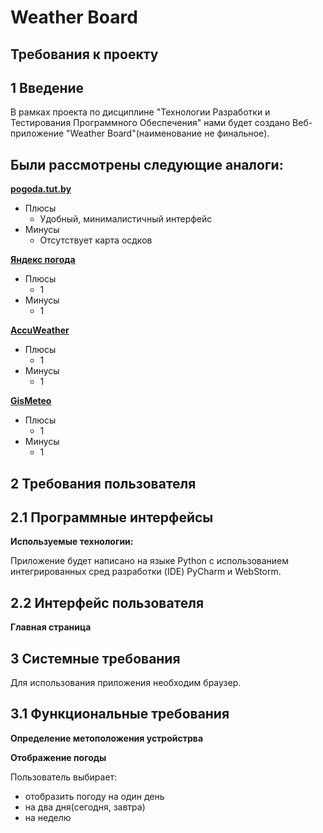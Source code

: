 # Weather Board
## Требования к проекту
## 1 Введение



В рамках проекта по дисциплине "Технологии Разработки и Тестирования Программного Обеспечения" нами будет создано Веб-приложение "Weather Board"(наименование не финальное).

## Были рассмотрены следующие аналоги:
[**pogoda.tut.by**](https://pogoda.tut.by/) 
- Плюсы
  - Удобный, минималистичный интерфейс
- Минусы
  - Отсутствует карта осдков
   
[**Яндекс погода**](https://yandex.by/pogoda/)
- Плюсы
  - 1
- Минусы
  - 1
   
[**AccuWeather**](https://www.accuweather.com)
- Плюсы
  - 1
- Минусы
  - 1
   
[**GisMeteo**](https://www.gismeteo.by/)
- Плюсы
  - 1
- Минусы
  - 1
   
## 2 Требования пользователя
## 2.1 Программные интерфейсы
**Используемые технологии:**

Приложение будет написано на языке Python с использованием интегрированных сред разработки (IDE) PyCharm и WebStorm.

## 2.2 Интерфейс пользователя
**Главная страница**

## 3 Системные требования
Для использования приложения необходим браузер.

## 3.1 Функциональные требования
**Определение метоположения устройстрва**

**Отображение погоды**

Пользователь выбирает:
 - отобразить погоду на один день 
 - на два дня(сегодня, завтра)
 - на неделю
